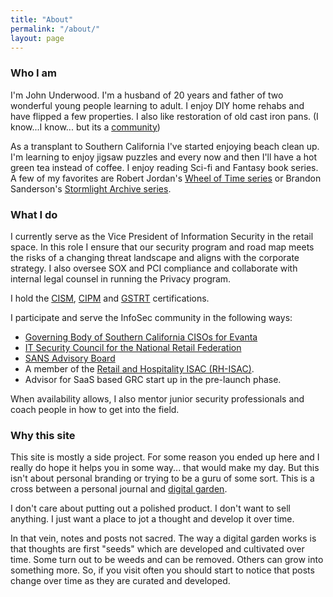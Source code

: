 ```yaml
---
title: "About"
permalink: "/about/"
layout: page
---
```

### Who I am
I'm John Underwood. I'm a husband of 20 years and father of two wonderful young people learning to adult. I enjoy DIY home rehabs and have flipped a few properties. I also like restoration of old cast iron pans.  (I know...I know... but its a [community](https://media.giphy.com/media/kSlJtVrqxDYKk/giphy.gif))

As a transplant to Southern California I've started enjoying beach clean up. I'm learning to enjoy jigsaw puzzles and every now and then I'll have a hot green tea instead of coffee. I enjoy reading Sci-fi and Fantasy book series.  A few of my favorites are Robert Jordan's [Wheel of Time series](https://en.wikipedia.org/wiki/The_Wheel_of_Time) or Brandon Sanderson's [Stormlight Archive series](https://www.brandonsanderson.com/books-and-art/#cosmere). 

### What I do
I currently serve as the Vice President of Information Security in the retail space. In this role I ensure that our security program and road map meets the risks of a changing threat landscape and aligns with the corporate strategy.  I also oversee SOX and PCI compliance and collaborate with internal legal counsel in running the Privacy program. 

I hold the [CISM](https://www.isaca.org/credentialing/cism), [CIPM](https://iapp.org/certify/cipm/) and [GSTRT](https://www.giac.org/certifications/strategic-planning-policy-leadership-gstrt/) certifications.  

I participate and serve the InfoSec community in the following ways:
 - [Governing Body of Southern California CISOs for Evanta](https://www.evanta.com/ciso/southern-california)
 - [IT Security Council for the National Retail Federation](https://nrf.com/about-us/committees-councils/it-security-council)
 - [SANS Advisory Board](https://www.giac.org/about/community/)
 - A member of the [Retail and Hospitality ISAC (RH-ISAC)](https://www.rhisac.org/).
 - Advisor for SaaS based GRC start up in the pre-launch phase. 

When availability allows, I also mentor junior security professionals and coach people in how to get into the field.

### Why this site 
This site is mostly a side project. For some reason you ended up here and I really do hope it helps you in some way... that would make my day.  But this isn't about personal branding or trying to be a guru of some sort. This is a cross between a personal journal and [digital garden](https://joelhooks.com/digital-garden).

I don't care about putting out a polished product.  I don't want to sell anything.  I just want a place to jot a thought and develop it over time.  

In that vein, notes and posts not sacred.  The way a digital garden works is that thoughts are first "seeds" which are developed and cultivated over time.  Some turn out to be weeds and can be removed.  Others can grow into something more.  So, if you visit often you should start to notice that posts change over time as they are curated and developed.
